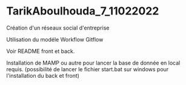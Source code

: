 # TarikAboulhouda_7_11022022
Création d'un réseaux social d'entreprise

Utilisation du modéle Workflow Gitflow

Voir README front et back.

Installation de MAMP ou autre pour lancer la base de donnée en local requis.
(possibilité de lancer le fichier start.bat sur windows pour l'installation du back et front)